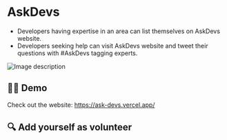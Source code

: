 # AskDevs
<one line description>

- Developers having expertise in an area can list themselves on AskDevs website.
- Developers seeking help can visit AskDevs website and tweet their questions with #AskDevs tagging experts.

![Image description](https://dev-to-uploads.s3.amazonaws.com/uploads/articles/6vluk1qsbwj7v9101aoq.gif)


## 👨‍💻 Demo

Check out the website: https://ask-devs.vercel.app/

## 🔍 Add yourself as volunteer

